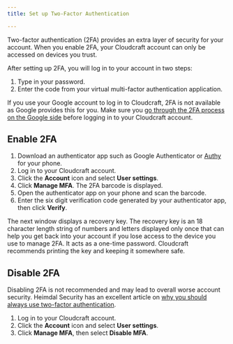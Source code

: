 ```yaml
---
title: Set up Two-Factor Authentication

---
```


Two-factor authentication (2FA) provides an extra layer of security for your account. When you enable 2FA, your Cloudcraft account can only be accessed on devices you trust.

After setting up 2FA, you will log in to your account in two steps:

1. Type in your password.
2. Enter the code from your virtual multi-factor authentication application.

<div class="alert alert-info">If you use your Google account to log in to Cloudcraft, 2FA is not available as Google provides this for you. Make sure you  <a href="https://support.google.com/accounts/answer/185839" title="Protect your account with 2-Step Verification" referrerpolicy="no-referrer" rel="noopener noreferrer" target="_new">go through the 2FA process on the Google side</a> before logging in to your Cloudcraft account.
</div>

## Enable 2FA

1. Download an authenticator app such as Google Authenticator or [Authy][1] for your phone.
2. Log in to your Cloudcraft account.
3. Click the **Account** icon and select **User settings**.
4. Click **Manage MFA**. The 2FA barcode is displayed.
5. Open the authenticator app on your phone and scan the barcode.
6. Enter the six digit verification code generated by your authenticator app, then click **Verify**.

The next window displays a recovery key. The recovery key is an 18 character length string of numbers and letters displayed only once that can help you get back into your account if you lose access to the device you use to manage 2FA. It acts as a one-time password. Cloudcraft recommends printing the key and keeping it somewhere safe.

## Disable 2FA

Disabling 2FA is not recommended and may lead to overall worse account security. Heimdal Security has an excellent article on [why you should always use two-factor authentication][2].

1. Log in to your Cloudcraft account.
2. Click the **Account** icon and select **User settings**.
3. Click **Manage MFA**, then select **Disable MFA**.

[1]: https://authy.com/
[2]: https://heimdalsecurity.com/blog/start-using-two-factor-authentication/
